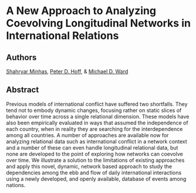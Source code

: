# A New Approach to Analyzing Coevolving Longitudinal Networks in International Relations

Authors
---
[Shahryar Minhas](s7minhas.com), [Peter D. Hoff](http://www.stat.washington.edu/people/pdhoff/), & [Michael D. Ward](https://web.duke.edu/methods/)

Abstract
---
Previous models of international conflict have suffered two shortfalls. They tend not to embody dynamic changes, focusing rather on static slices of behavior over time across a single relational dimension. These models have also been empirically evaluated in ways that assumed the independence of each country, when in reality they are searching for the interdependence among all countries. A number of approaches are available now for analyzing relational data such as international conflict in a network context and a number of these can even handle longitudinal relational data, but none are developed to the point of exploring how networks can coevolve over time. We illustrate a solution to the limitations of existing approaches and apply this novel, dynamic, network based approach to study the dependencies among the ebb and flow of daily international interactions using a newly developed, and openly available, database of events among nations. 
